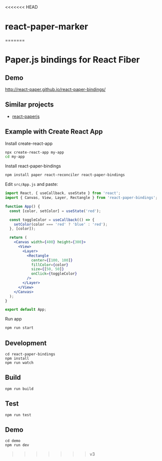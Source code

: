 <<<<<<< HEAD
# react-paper-marker
=======
# Paper.js bindings for React Fiber

## Demo

http://react-paper.github.io/react-paper-bindings/

## Similar projects

- [react-paperjs](https://github.com/psychobolt/react-paperjs)

## Example with Create React App

Install create-react-app

```bash
npx create-react-app my-app
cd my-app
```

Install react-paper-bindings

```bash
npm install paper react-reconciler react-paper-bindings
```

Edit `src/App.js` and paste:

```jsx
import React, { useCallback, useState } from 'react';
import { Canvas, View, Layer, Rectangle } from 'react-paper-bindings';

function App() {
  const [color, setColor] = useState('red');

  const toggleColor = useCallback(() => {
    setColor(color === 'red' ? 'blue' : 'red');
  }, [color]);

  return (
    <Canvas width={400} height={300}>
      <View>
        <Layer>
          <Rectangle
            center={[100, 100]}
            fillColor={color}
            size={[50, 50]}
            onClick={toggleColor}
          />
        </Layer>
      </View>
    </Canvas>
  );
}

export default App;
```

Run app

```bash
npm run start
```

## Development

```
cd react-paper-bindings
npm install
npm run watch
```

## Build

```
npm run build
```

## Test

```
npm run test
```

## Demo

```
cd demo
npm run dev
```
>>>>>>> v3
